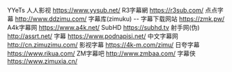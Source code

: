 YYeTs 人人影视
https://www.yysub.net/
R3字幕網
https://r3sub.com/
点点字幕
http://www.ddzimu.com/
字幕库(zimuku) -- 字幕下载网站
https://zmk.pw/
A4k字幕网
https://www.a4k.net/
SubHD
https://subhd.tv
射手网(伪) 
http://assrt.net/
字幕
https://www.podnapisi.net/
中文字幕网
http://cn.zimuzimu.com/
影视字幕
https://4k-m.com/zimu/
日夸字幕
https://www.rikua.com/
ZM字幕吧
http://www.zmbaa.com/
字幕侠
https://www.zimuxia.cn/